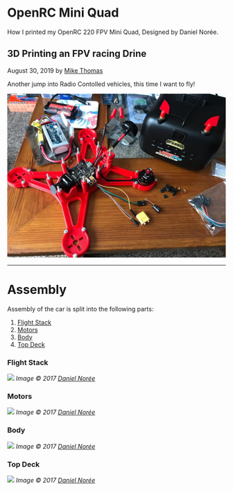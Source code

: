 # OpenRC Mini Quad

How I printed my OpenRC 220 FPV Mini Quad, Designed by Daniel Norée.

## 3D Printing an FPV racing Drine

August 30, 2019 by [Mike Thomas](https://github.com/mikepthomas)

Another jump into Radio Contolled vehicles, this time I want to fly!

![](https://github.com/mikepthomas/mikepthomas.github.io/raw/develop/src/img/openrc-mini-quad/mini-quad-hero.jpg)

---

# Assembly

Assembly of the car is split into the following parts:

1. [Flight Stack](#flight-stack)
1. [Motors](#motors)
1. [Body](#body)
1. [Top Deck](#top-deck)

### Flight Stack

![](https://cdn.thingiverse.com/renders/26/51/4f/9f/11/fb69c74314b1c4dd86291f720344c80b_preview_featured.jpg)
_Image &copy; 2017 [Daniel Norée](https://danielnoree.com/)_

### Motors

![](https://cdn.thingiverse.com/renders/32/6d/40/f7/05/e722d113b2fb009ba3426204cb3afb86_preview_featured.jpg)
_Image &copy; 2017 [Daniel Norée](https://danielnoree.com/)_

### Body

![](https://cdn.thingiverse.com/renders/9a/75/f9/fa/7d/cef882309c568e1bed7d872d4704287f_preview_featured.jpg)
_Image &copy; 2017 [Daniel Norée](https://danielnoree.com/)_

### Top Deck

![](https://cdn.thingiverse.com/renders/e9/2e/ea/14/b2/82582c0da2d639c3dfffda954992fd8e_preview_featured.jpg)
_Image &copy; 2017 [Daniel Norée](https://danielnoree.com/)_
